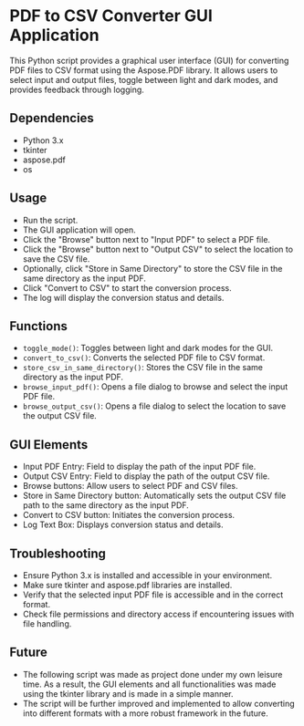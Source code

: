 # PDF to CSV Converter GUI Application

This Python script provides a graphical user interface (GUI) for converting PDF files to CSV format using the Aspose.PDF library. It allows users to select input and output files, toggle between light and dark modes, and provides feedback through logging.

## Dependencies
* Python 3.x
* tkinter
* aspose.pdf
* os

## Usage
* Run the script.
* The GUI application will open.
* Click the "Browse" button next to "Input PDF" to select a PDF file.
* Click the "Browse" button next to "Output CSV" to select the location to save the CSV file.
* Optionally, click "Store in Same Directory" to store the CSV file in the same directory as the input PDF.
* Click "Convert to CSV" to start the conversion process.
* The log will display the conversion status and details.

## Functions
* `toggle_mode()`: Toggles between light and dark modes for the GUI.
* `convert_to_csv()`: Converts the selected PDF file to CSV format.
* `store_csv_in_same_directory()`: Stores the CSV file in the same directory as the input PDF.
* `browse_input_pdf()`: Opens a file dialog to browse and select the input PDF file.
* `browse_output_csv()`: Opens a file dialog to select the location to save the output CSV file.

## GUI Elements
* Input PDF Entry: Field to display the path of the input PDF file.
* Output CSV Entry: Field to display the path of the output CSV file.
* Browse buttons: Allow users to select PDF and CSV files.
* Store in Same Directory button: Automatically sets the output CSV file path to the same directory as the input PDF.
* Convert to CSV button: Initiates the conversion process.
* Log Text Box: Displays conversion status and details.

## Troubleshooting
* Ensure Python 3.x is installed and accessible in your environment.
* Make sure tkinter and aspose.pdf libraries are installed.
* Verify that the selected input PDF file is accessible and in the correct format.
* Check file permissions and directory access if encountering issues with file handling.

## Future
* The following script was made as project done under my own leisure time. As a result, the GUI elements and all functionalities was made using the tkinter library and is made in a simple manner.
* The script will be further improved and implemented to allow converting into different formats with a more robust framework in the future.
